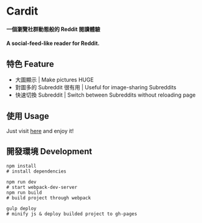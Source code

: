 # Cardit
#### 一個瀏覽社群動態般的 Reddit 閱讀體驗
#### A social-feed-like reader for Reddit.

## 特色 Feature
* 大圖顯示 | Make pictures HUGE
* 	對圖多的 Subreddit 很有用 | Useful for image-sharing Subreddits
* 快速切換 Subreddit | Switch between Subreddits without reloading page 

## 使用 Usage
Just visit [here](http://cardit.bobbyrealms.info/) and enjoy it!

## 開發環境 Development

```shell
npm install 
# install dependencies

npm run dev 
# start webpack-dev-server
npm run build
# build project through webpack

gulp deploy 
# minify js & deploy builded project to gh-pages
```
